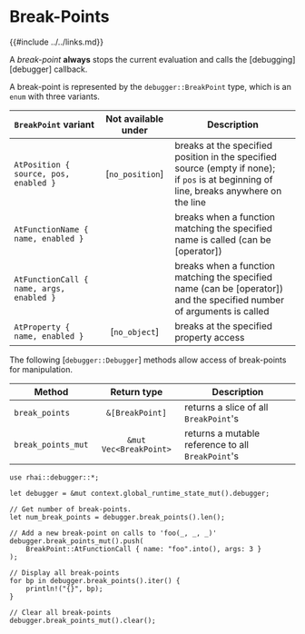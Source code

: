 Break-Points
============

{{#include ../../links.md}}

A _break-point_ **always** stops the current evaluation and calls the [debugging][debugger]
callback.

A break-point is represented by the `debugger::BreakPoint` type, which is an `enum` with
three variants.

| `BreakPoint` variant                     | Not available under | Description                                                                                                                                 |
| ---------------------------------------- | :-----------------: | ------------------------------------------------------------------------------------------------------------------------------------------- |
| `AtPosition { source, pos, enabled }`    |   [`no_position`]   | breaks at the specified position in the specified source (empty if none);<br/>if `pos` is at beginning of line, breaks anywhere on the line |
| `AtFunctionName { name, enabled }`       |                     | breaks when a function matching the specified name is called (can be [operator])                                                            |
| `AtFunctionCall { name, args, enabled }` |                     | breaks when a function matching the specified name (can be [operator]) and the specified number of arguments is called                      |
| `AtProperty { name, enabled }`           |    [`no_object`]    | breaks at the specified property access                                                                                                     |

The following [`debugger::Debugger`] methods allow access of break-points for manipulation.

| Method             |      Return type       | Description                                       |
| ------------------ | :--------------------: | ------------------------------------------------- |
| `break_points`     |    `&[BreakPoint]`     | returns a slice of all `BreakPoint`'s             |
| `break_points_mut` | `&mut Vec<BreakPoint>` | returns a mutable reference to all `BreakPoint`'s |

```rust,no_run
use rhai::debugger::*;

let debugger = &mut context.global_runtime_state_mut().debugger;

// Get number of break-points.
let num_break_points = debugger.break_points().len();

// Add a new break-point on calls to 'foo(_, _, _)'
debugger.break_points_mut().push(
    BreakPoint::AtFunctionCall { name: "foo".into(), args: 3 }
);

// Display all break-points
for bp in debugger.break_points().iter() {
    println!("{}", bp);
}

// Clear all break-points
debugger.break_points_mut().clear();
```
